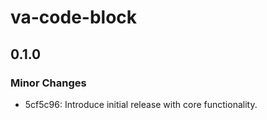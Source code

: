 # va-code-block

## 0.1.0

### Minor Changes

- 5cf5c96: Introduce initial release with core functionality.
